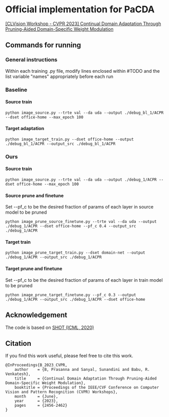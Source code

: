 # Official implementation for PaCDA
[[CLVision Workshop - CVPR 2023] Continual Domain Adaptation Through Pruning-Aided Domain-Specific Weight Modulation](https://openaccess.thecvf.com/content/CVPR2023W/CLVision/html/B_Continual_Domain_Adaptation_Through_Pruning-Aided_Domain-Specific_Weight_Modulation_CVPRW_2023_paper.html)

## Commands for running
### General instructions
Within each training .py file, modify lines enclosed within #TODO and the list variable "names" appropriately before each run
### Baseline
#### Source train
```
python image_source.py --trte val --da uda --output ./debug_bl_1/ACPR --dset office-home --max_epoch 100
```
#### Target adaptation
```
python image_target_train.py --dset office-home --output ./debug_bl_1/ACPR --output_src ./debug_bl_1/ACPR
```

### Ours
#### Source train
```
python image_source.py --trte val --da uda --output ./debug_1/ACPR --dset office-home --max_epoch 100
```
#### Source prune and finetune
Set --pf_c to be the desired fraction of params of each layer in source model to be pruned
```
python image_prune_source_finetune.py --trte val --da uda --output ./debug_1/ACPR --dset office-home --pf_c 0.4 --output_src ./debug_1/ACPR
```
#### Target train
```
python image_prune_target_train.py --dset domain-net --output ./debug_1/ACPR --output_src ./debug_1/ACPR
```
#### Target prune and finetune
Set --pf_c to be the desired fraction of params of each layer in train model to be pruned
```
python image_prune_target_finetune.py --pf_c 0.3 --output ./debug_1/ACPR --output_src ./debug_1/ACPR --dset office-home
```
## Acknowledgement
The code is based on [SHOT (ICML, 2020)](https://github.com/tim-learn/SHOT)
## Citation
If you find this work useful, please feel free to cite this work.
```
@InProceedings{B_2023_CVPR,
    author    = {B, Prasanna and Sanyal, Sunandini and Babu, R. Venkatesh},
    title     = {Continual Domain Adaptation Through Pruning-Aided Domain-Specific Weight Modulation},
    booktitle = {Proceedings of the IEEE/CVF Conference on Computer Vision and Pattern Recognition (CVPR) Workshops},
    month     = {June},
    year      = {2023},
    pages     = {2456-2462}
}
```
